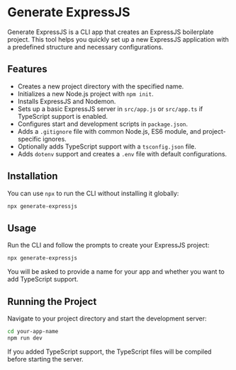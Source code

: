 # Generate ExpressJS

Generate ExpressJS is a CLI app that creates an ExpressJS boilerplate project. This tool helps you quickly set up a new ExpressJS application with a predefined structure and necessary configurations.

## Features

- Creates a new project directory with the specified name.
- Initializes a new Node.js project with `npm init`.
- Installs ExpressJS and Nodemon.
- Sets up a basic ExpressJS server in `src/app.js` or `src/app.ts` if TypeScript support is enabled.
- Configures start and development scripts in `package.json`.
- Adds a `.gitignore` file with common Node.js, ES6 module, and project-specific ignores.
- Optionally adds TypeScript support with a `tsconfig.json` file.
- Adds `dotenv` support and creates a `.env` file with default configurations.

## Installation

You can use `npx` to run the CLI without installing it globally:

```sh
npx generate-expressjs
```

## Usage

Run the CLI and follow the prompts to create your ExpressJS project:

```sh
npx generate-expressjs
```

You will be asked to provide a name for your app and whether you want to add TypeScript support.

## Running the Project

Navigate to your project directory and start the development server:

```sh
cd your-app-name
npm run dev
```

If you added TypeScript support, the TypeScript files will be compiled before starting the server.